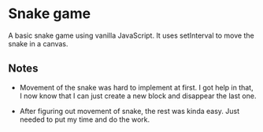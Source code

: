 # Snake game

A basic snake game using vanilla JavaScript. It uses setInterval to move the snake in a canvas.

## Notes

- Movement of the snake was hard to implement at first. I got help in that, I now know that I can just create a new block and disappear the last one.

- After figuring out movement of snake, the rest was kinda easy. Just needed to put my time and do the work.

